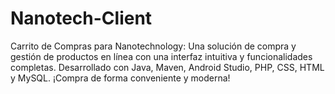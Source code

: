 # Nanotech-Client
Carrito de Compras para Nanotechnology: Una solución de compra y gestión de productos en línea con una interfaz intuitiva y funcionalidades completas. Desarrollado con Java, Maven, Android Studio, PHP, CSS, HTML y MySQL. ¡Compra de forma conveniente y moderna!
